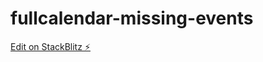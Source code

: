 # fullcalendar-missing-events

[Edit on StackBlitz ⚡️](https://stackblitz.com/edit/fullcalendar-missing-events)